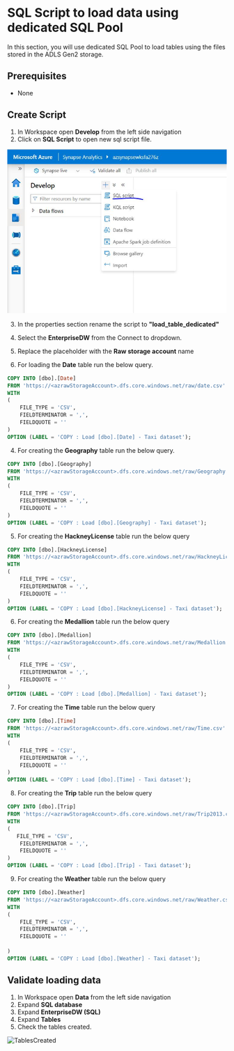 # SQL Script to load data using dedicated SQL Pool

In this section, you will use dedicated SQL Pool to load tables using the files stored in the ADLS Gen2 storage.

## Prerequisites

- None 


## Create Script

1. In Workspace open **Develop** from the left side navigation
2. Click on  **SQL Script** to open new sql script file.

![openSQLScript](./assets/1_openSQLScript.JPG "Select resource groups")

3. In the properties section rename the script to **"load_table_dedicated"**
4. Select the **EnterpriseDW** from the Connect to dropdown.
5. Replace the <azrawStorageAccount> placeholder with the **Raw storage account** name
	
6. For loading the **Date** table run the below query.

``` sql
COPY INTO [dbo].[Date]
FROM 'https://<azrawStorageAccount>.dfs.core.windows.net/raw/date.csv'
WITH
(
    FILE_TYPE = 'CSV',
	FIELDTERMINATOR = ',',
	FIELDQUOTE = ''
)
OPTION (LABEL = 'COPY : Load [dbo].[Date] - Taxi dataset');

```
4.  For creating the **Geography** table run the below query.

``` sql
COPY INTO [dbo].[Geography]
FROM 'https://<azrawStorageAccount>.dfs.core.windows.net/raw/Geography.csv'
WITH
(
    FILE_TYPE = 'CSV',
	FIELDTERMINATOR = ',',
	FIELDQUOTE = ''
)
OPTION (LABEL = 'COPY : Load [dbo].[Geography] - Taxi dataset');
```
5. For creating the **HackneyLicense** table run the below query

``` sql
COPY INTO [dbo].[HackneyLicense]
FROM 'https://<azrawStorageAccount>.dfs.core.windows.net/raw/HackneyLicense.csv'
WITH
(
    FILE_TYPE = 'CSV',
	FIELDTERMINATOR = ',',
	FIELDQUOTE = ''
)
OPTION (LABEL = 'COPY : Load [dbo].[HackneyLicense] - Taxi dataset');
```
6. For creating the **Medallion** table run the below query

``` sql
COPY INTO [dbo].[Medallion]
FROM 'https://<azrawStorageAccount>.dfs.core.windows.net/raw/Medallion.csv'
WITH
(
    FILE_TYPE = 'CSV',
	FIELDTERMINATOR = ',',
	FIELDQUOTE = ''
)
OPTION (LABEL = 'COPY : Load [dbo].[Medallion] - Taxi dataset');
```
7. For creating the **Time** table run the below query

``` sql
COPY INTO [dbo].[Time]
FROM 'https://<azrawStorageAccount>.dfs.core.windows.net/raw/Time.csv'
WITH
(
    FILE_TYPE = 'CSV',
	FIELDTERMINATOR = ',',
	FIELDQUOTE = ''
)
OPTION (LABEL = 'COPY : Load [dbo].[Time] - Taxi dataset');
```
8. For creating the **Trip** table run the below query

``` sql
COPY INTO [dbo].[Trip]
FROM 'https://<azrawStorageAccount>.dfs.core.windows.net/raw/Trip2013.csv'
WITH
(
   FILE_TYPE = 'CSV',
	FIELDTERMINATOR = ',',
	FIELDQUOTE = ''
)
OPTION (LABEL = 'COPY : Load [dbo].[Trip] - Taxi dataset');
```
9. For creating the **Weather** table run the below query

``` sql
COPY INTO [dbo].[Weather]
FROM 'https://<azrawStorageAccount>.dfs.core.windows.net/raw/Weather.csv'
WITH
(
    FILE_TYPE = 'CSV',
	FIELDTERMINATOR = ',',
	FIELDQUOTE = ''
	
)
OPTION (LABEL = 'COPY : Load [dbo].[Weather] - Taxi dataset');
```

## Validate loading data

1. In Workspace open **Data** from the left side navigation
2. Expand **SQL database**
3. Expand **EnterpriseDW (SQL)**
4. Expand **Tables**
5. Check the tables created.

![TablesCreated](./assets/2_validateTablesCreated.JPG "Select resource groups")
